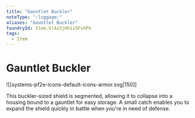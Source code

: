 ```yaml
---
title: "Gauntlet Buckler"
noteType: ":luggage:"
aliases: "Gauntlet Buckler"
foundryId: Item.hlAi5jHh1zSFxhPG
tags:
  - Item
---
```


# Gauntlet Buckler
![[systems-pf2e-icons-default-icons-armor.svg|150]]

This buckler-sized shield is segmented, allowing it to collapse into a housing bound to a gauntlet for easy storage. A small catch enables you to expand the shield quickly in battle when you're in need of defense.
